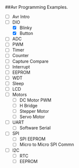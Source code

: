 ##Avr Programming Examples.
- [ ] Avr Intro
- [ ] DIO
	- [X] Blinky
	- [X] Button
- [ ] ADC
- [ ] PWM
- [ ] Timer
- [ ] Counter
- [ ] Capture Compare
- [ ] Interrupt
- [ ] EEPROM
- [ ] WDT
- [ ] Sleep
- [ ] LCD
- [ ] Motors
	- [ ] DC Motor PWM
	- [ ] H Bridge
	- [ ] Stepper Motor
	- [ ] Servo Motor
- [ ] UART
	- [ ] Software Serial
- [ ] SPI
	- [ ] SPI EEPROM
	- [ ] Micro to Micro SPI Commn
- [ ] I2C
	- [ ] RTC
	- [ ] EEPROM
